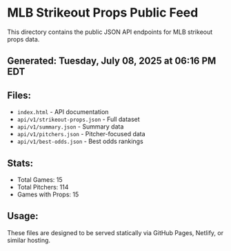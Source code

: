 # MLB Strikeout Props Public Feed

This directory contains the public JSON API endpoints for MLB strikeout props data.

## Generated: Tuesday, July 08, 2025 at 06:16 PM EDT

## Files:
- `index.html` - API documentation
- `api/v1/strikeout-props.json` - Full dataset
- `api/v1/summary.json` - Summary data
- `api/v1/pitchers.json` - Pitcher-focused data  
- `api/v1/best-odds.json` - Best odds rankings

## Stats:
- Total Games: 15
- Total Pitchers: 114
- Games with Props: 15

## Usage:
These files are designed to be served statically via GitHub Pages, Netlify, or similar hosting.
